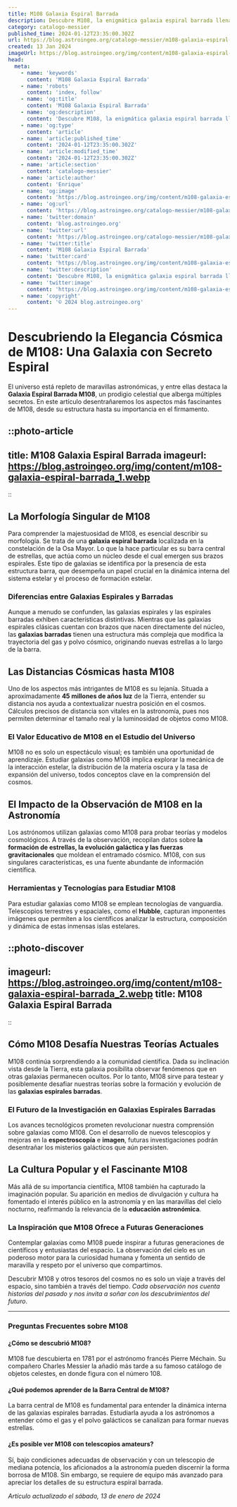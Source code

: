 ```yaml
---
title: M108 Galaxia Espiral Barrada
description: Descubre M108, la enigmática galaxia espiral barrada llena de formaciones estelares y secretos cósmicos que aguardan ser explorados.
category: catalogo-messier
published_time: 2024-01-12T23:35:00.302Z
url: https://blog.astroingeo.org/catalogo-messier/m108-galaxia-espiral-barrada
created: 13 Jan 2024
imageUrl: https://blog.astroingeo.org/img/content/m108-galaxia-espiral-barrada_1.webp
head:
  meta:
    - name: 'keywords'
      content: 'M108 Galaxia Espiral Barrada'
    - name: 'robots'
      content: 'index, follow'
    - name: 'og:title'
      content: 'M108 Galaxia Espiral Barrada'
    - name: 'og:description'
      content: 'Descubre M108, la enigmática galaxia espiral barrada llena de formaciones estelares y secretos cósmicos que aguardan ser explorados.'
    - name: 'og:type'
      content: 'article'
    - name: 'article:published_time'
      content: '2024-01-12T23:35:00.302Z'
    - name: 'article:modified_time'
      content: '2024-01-12T23:35:00.302Z'
    - name: 'article:section'
      content: 'catalogo-messier'
    - name: 'article:author'
      content: 'Enrique'
    - name: 'og:image'
      content: 'https://blog.astroingeo.org/img/content/m108-galaxia-espiral-barrada_1.webp'
    - name: 'og:url'
      content: 'https://blog.astroingeo.org/catalogo-messier/m108-galaxia-espiral-barrada'
    - name: 'twitter:domain'
      content: 'blog.astroingeo.org'
    - name: 'twitter:url'
      content: 'https://blog.astroingeo.org/catalogo-messier/m108-galaxia-espiral-barrada'
    - name: 'twitter:title'
      content: 'M108 Galaxia Espiral Barrada'
    - name: 'twitter:card'
      content: 'https://blog.astroingeo.org/img/content/m108-galaxia-espiral-barrada_1.webp'
    - name: 'twitter:description'
      content: 'Descubre M108, la enigmática galaxia espiral barrada llena de formaciones estelares y secretos cósmicos que aguardan ser explorados.'
    - name: 'twitter:image'
      content: 'https://blog.astroingeo.org/img/content/m108-galaxia-espiral-barrada_1.webp'
    - name: 'copyright'
      content: '© 2024 blog.astroingeo.org'
---
```

# Descubriendo la Elegancia Cósmica de M108: Una Galaxia con Secreto Espiral

El universo está repleto de maravillas astronómicas, y entre ellas destaca la **Galaxia Espiral Barrada M108**, un prodigio celestial que alberga múltiples secretos. En este artículo desentrañaremos los aspectos más fascinantes de M108, desde su estructura hasta su importancia en el firmamento.


::photo-article
---
title: M108 Galaxia Espiral Barrada
imageurl: https://blog.astroingeo.org/img/content/m108-galaxia-espiral-barrada_1.webp
---
::



## La Morfología Singular de M108

Para comprender la majestuosidad de M108, es esencial describir su morfología. Se trata de una **galaxia espiral barrada** localizada en la constelación de la Osa Mayor. Lo que la hace particular es su barra central de estrellas, que actúa como un núcleo desde el cual emergen sus brazos espirales. Este tipo de galaxias se identifica por la presencia de esta estructura barra, que desempeña un papel crucial en la dinámica interna del sistema estelar y el proceso de formación estelar.

### Diferencias entre Galaxias Espirales y Barradas

Aunque a menudo se confunden, las galaxias espirales y las espirales barradas exhiben características distintivas. Mientras que las galaxias espirales clásicas cuentan con brazos que nacen directamente del núcleo, las **galaxias barradas** tienen una estructura más compleja que modifica la trayectoria del gas y polvo cósmico, originando nuevas estrellas a lo largo de la barra.

## Las Distancias Cósmicas hasta M108

Uno de los aspectos más intrigantes de M108 es su lejanía. Situada a aproximadamente **45 millones de años luz** de la Tierra, entender su distancia nos ayuda a contextualizar nuestra posición en el cosmos. Cálculos precisos de distancia son vitales en la astronomía, pues nos permiten determinar el tamaño real y la luminosidad de objetos como M108.

### El Valor Educativo de M108 en el Estudio del Universo

M108 no es solo un espectáculo visual; es también una oportunidad de aprendizaje. Estudiar galaxias como M108 implica explorar la mecánica de la interacción estelar, la distribución de la materia oscura y la tasa de expansión del universo, todos conceptos clave en la comprensión del cosmos.

## El Impacto de la Observación de M108 en la Astronomía

Los astrónomos utilizan galaxias como M108 para probar teorías y modelos cosmológicos. A través de la observación, recopilan datos sobre **la formación de estrellas, la evolución galáctica y las fuerzas gravitacionales** que moldean el entramado cósmico. M108, con sus singulares características, es una fuente abundante de información científica.

### Herramientas y Tecnologías para Estudiar M108

Para estudiar galaxias como M108 se emplean tecnologías de vanguardia. Telescopios terrestres y espaciales, como el **Hubble**, capturan imponentes imágenes que permiten a los científicos analizar la estructura, composición y dinámica de estas inmensas islas estelares.


::photo-discover
---
imageurl: https://blog.astroingeo.org/img/content/m108-galaxia-espiral-barrada_2.webp
title: M108 Galaxia Espiral Barrada
---
::



## Cómo M108 Desafía Nuestras Teorías Actuales

M108 continúa sorprendiendo a la comunidad científica. Dada su inclinación vista desde la Tierra, esta galaxia posibilita observar fenómenos que en otras galaxias permanecen ocultos. Por lo tanto, M108 sirve para testear y posiblemente desafiar nuestras teorías sobre la formación y evolución de las **galaxias espirales barradas**.

### El Futuro de la Investigación en Galaxias Espirales Barradas

Los avances tecnológicos prometen revolucionar nuestra comprensión sobre galaxias como M108. Con el desarrollo de nuevos telescopios y mejoras en la **espectroscopía** e **imagen**, futuras investigaciones podrán desentrañar los misterios galácticos que aún persisten.

## La Cultura Popular y el Fascinante M108

Más allá de su importancia científica, M108 también ha capturado la imaginación popular. Su aparición en medios de divulgación y cultura ha fomentado el interés público en la astronomía y en las maravillas del cielo nocturno, reafirmando la relevancia de la **educación astronómica**.

### La Inspiración que M108 Ofrece a Futuras Generaciones

Contemplar galaxias como M108 puede inspirar a futuras generaciones de científicos y entusiastas del espacio. La observación del cielo es un poderoso motor para la curiosidad humana y fomenta un sentido de maravilla y respeto por el universo que compartimos.

Descubrir M108 y otros tesoros del cosmos no es solo un viaje a través del espacio, sino también a través del tiempo. *Cada observación nos cuenta historias del pasado y nos invita a soñar con los descubrimientos del futuro*.

---

### Preguntas Frecuentes sobre M108

#### ¿Cómo se descubrió M108?
M108 fue descubierta en 1781 por el astrónomo francés Pierre Méchain. Su compañero Charles Messier la añadió más tarde a su famoso catálogo de objetos celestes, en donde figura con el número 108.

#### ¿Qué podemos aprender de la Barra Central de M108?
La barra central de M108 es fundamental para entender la dinámica interna de las galaxias espirales barradas. Estudiarla ayuda a los astrónomos a entender cómo el gas y el polvo galácticos se canalizan para formar nuevas estrellas.

#### ¿Es posible ver M108 con telescopios amateurs?
Sí, bajo condiciones adecuadas de observación y con un telescopio de mediana potencia, los aficionados a la astronomía pueden discernir la forma borrosa de M108. Sin embargo, se requiere de equipo más avanzado para apreciar los detalles de su estructura espiral barrada.

_Artículo actualizado el sábado, 13 de enero de 2024_
